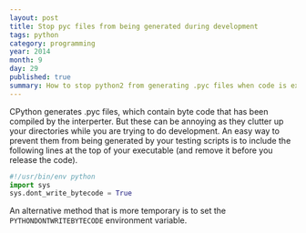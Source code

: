 ```yaml
---
layout: post
title: Stop pyc files from being generated during development
tags: python
category: programming
year: 2014
month: 9
day: 29
published: true
summary: How to stop python2 from generating .pyc files when code is executed, but only during development.
---
```


CPython generates .pyc files, which contain byte code that has been compiled by the interperter. 
But these can be annoying as they clutter up your directories while you are trying to do development.
An easy way to prevent them from being generated by your testing scripts is to include the following lines at the top of your executable (and remove it before you release the code).

```python
#!/usr/bin/env python
import sys
sys.dont_write_bytecode = True
```

An alternative method that is more temporary is to set the ``PYTHONDONTWRITEBYTECODE`` environment variable.

